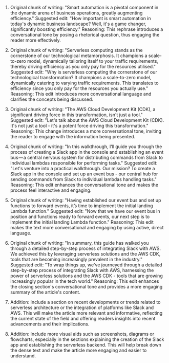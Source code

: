 1. Original chunk of writing: "Smart automation is a pivotal component in the dynamic arena of business operations, greatly augmenting efficiency."
   Suggested edit: "How important is smart automation in today's dynamic business landscape? Well, it's a game changer, significantly boosting efficiency."
   Reasoning: This rephrase introduces a conversational tone by posing a rhetorical question, thus engaging the reader more effectively.

2. Original chunk of writing: "Serverless computing stands as the cornerstone of our technological metamorphosis. It champions a scale-to-zero model, dynamically tailoring itself to your traffic requirements, thereby driving efficiency as you only pay for the resources utilised."
   Suggested edit: "Why is serverless computing the cornerstone of our technological transformation? It champions a scale-to-zero model, dynamically catering to varying traffic requirements. This translates to efficiency since you only pay for the resources you actually use."
   Reasoning: This edit introduces more conversational language and clarifies the concepts being discussed.

3. Original chunk of writing: "The AWS Cloud Development Kit (CDK), a significant driving force in this transformation, isn't just a tool."
   Suggested edit: "Let's talk about the AWS Cloud Development Kit (CDK). It's not just a tool - it's a potent force driving this transformation."
   Reasoning: This change introduces a more conversational tone, inviting the reader to engage with the information being presented.

4. Original chunk of writing: "In this walkthrough, I’ll guide you through the process of creating a Slack app in the console and establishing an event bus — a central nervous system for distributing commands from Slack to individual lambdas responsible for performing tasks."
   Suggested edit: "Let's venture into a practical walkthrough. Our mission? To create a Slack app in the console and set up an event bus - our central hub for sending commands from Slack to individual lambdas handling tasks."
   Reasoning: This edit enhances the conversational tone and makes the process feel interactive and engaging.

5. Original chunk of writing: "Having established our event bus and set up functions to forward events, it’s time to implement the initial landing Lambda function."
   Suggested edit: "Now that we have our event bus in position and functions ready to forward events, our next step is to implement the initial landing Lambda function."
   Reasoning: This edit makes the text more conversational and engaging by using active, direct language.

6. Original chunk of writing: "In summary, this guide has walked you through a detailed step-by-step process of integrating Slack with AWS. We achieved this by leveraging serverless solutions and the AWS CDK, tools that are becoming increasingly prevalent in the industry."
   Suggested edit: "To wrap things up, we've journeyed through a detailed step-by-step process of integrating Slack with AWS, harnessing the power of serverless solutions and the AWS CDK - tools that are growing increasingly popular in the tech world."
   Reasoning: This edit enhances the closing section's conversational tone and provides a more engaging summary of the article's content.

7. Addition: Include a section on recent developments or trends related to serverless architecture or the integration of platforms like Slack and AWS. This will make the article more relevant and informative, reflecting the current state of the field and offering readers insights into recent advancements and their implications.
   
8. Addition: Include more visual aids such as screenshots, diagrams or flowcharts, especially in the sections explaining the creation of the Slack app and establishing the serverless backend. This will help break down the dense text and make the article more engaging and easier to understand.